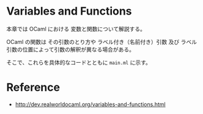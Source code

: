 # Variables and Functions

本章では OCaml における 変数と関数について解説する。

OCaml の関数は その引数のとり方や ラベル付き（名前付き）引数 及び
ラベル引数の位置によって引数の解釈が異なる場合がある。

そこで、これらを具体的なコードとともに `main.ml` に示す。

# Reference

* http://dev.realworldocaml.org/variables-and-functions.html
